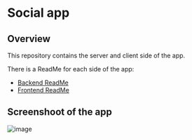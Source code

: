 # Social app

## Overview

This repository contains the server and client side of the app.

There is a ReadMe for each side of the app:
- [Backend ReadMe](https://github.com/hadassahaddad/social_network_app/blob/master/backend/README.md)
- [Frontend ReadMe](https://github.com/hadassahaddad/social_network_app/blob/master/frontend/README.md)

## Screenshoot of the app
![image](https://github.com/hadassahaddad/social_network_app/assets/6859725/c6ce9544-95d2-457c-a31d-84044ce5601a)
